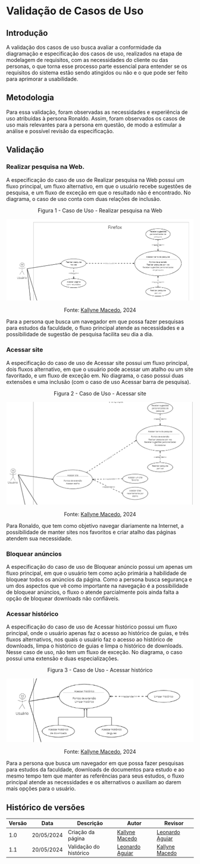# Validação de Casos de Uso

## Introdução

A validação dos casos de uso busca avaliar a conformidade da diagramação e especificação dos casos de uso, realizados na etapa de modelagem de requisitos, com as necessidades do cliente ou das personas, o que torna esse processo parte essencial para entender se os requisitos do sistema estão sendo atingidos ou não e o que pode ser feito para aprimorar a usabilidade.


## Metodologia

Para essa validação, foram observadas as necessidades e experiência de uso atribuídas à persona Ronaldo. Assim, foram observados os casos de uso mais relevantes para a persona em questão, de modo a estimular a análise e possível revisão da especificação.


## Validação

### Realizar pesquisa na Web.


A especificação do caso de uso de Realizar pesquisa na Web possui um fluxo principal, um fluxo alternativo, em que o usuário recebe sugestões de pesquisa, e um fluxo de exceção em que o resultado não é encontrado. No diagrama, o caso de uso conta com duas relações de inclusão.

<center>

Figura 1 - Caso de Uso - Realizar pesquisa na Web

![alt text](./assets/image.png)

Fonte: [Kallyne Macedo](https://github.com/kalipassos), 2024

</center>

Para a persona que busca um navegador em que possa fazer pesquisas para estudos da faculdade, o fluxo principal atende as necessidades e a possibilidade de sugestão de pesquisa facilita seu dia a dia.

### Acessar site 

A especificação do caso de uso de Acessar site possui um fluxo principal, dois fluxos alternativo, em que o usuário pode acessar um atalho ou um site favoritado, e um fluxo de exceção em. No diagrama, o caso possui duas extensões e uma inclusão (com o caso de uso Acessar barra de pesquisa).

<center>

Figura 2 - Caso de Uso - Acessar site

![alt text](./assets/image-5.png)

Fonte: [Kallyne Macedo](https://github.com/kalipassos), 2024

</center>

Para Ronaldo, que tem como objetivo navegar diariamente na Internet, a possibilidade de manter sites nos favoritos e criar atalho das páginas atendem sua necessidade. 

### Bloquear anúncios

A especificação do caso de uso de Bloquear anúncio possui um apenas um fluxo principal, em que o usuário tem como ação primária a habilidade de bloquear todos os anúncios da página. Como a persona busca segurança e um dos aspectos que vê como importante na navegação é a possibilidade de bloquear anúncios, o fluxo o atende parcialmente pois ainda falta a opção de bloquear downloads não confiáveis. 


### Acessar histórico

A especificação do caso de uso de Acessar histórico possui um fluxo principal, onde o usuário apenas faz o acesso ao histórico de guias, e três fluxos alternativos, nos quais o usuário faz o acesso ao histórico de downloads, limpa o histórico de guias e limpa o histórico de downloads. Nesse caso de uso, não tem um fluxo de exceção. No diagrama, o caso possui uma extensão e duas especializações. 

<center>

Figura 3 - Caso de Uso - Acessar histórico

![alt text](./assets/image-1.png)

Fonte: [Kallyne Macedo](https://github.com/kalipassos), 2024

</center>

Para a persona que busca um navegador em que possa fazer pesquisas para estudos da faculdade, downloads de documentos para estudo e ao mesmo tempo tem que manter as referências para seus estudos, o fluxo principal atende as necessidades e os alternativos o auxiliam ao darem mais opções para o usuário.

## Histórico de versões

| Versão | Data       | Descrição         | Autor                                           | Revisor |
| ------ | ---------- | ----------------- | ----------------------------------------------- | ------- |
| 1.0    | 20/05/2024 | Criação da página | [Kallyne Macedo](https://github.com/kalipassos) |  [Leonardo Aguiar](https://github.com/Leonardo0o0)    |
| 1.1    | 20/05/2024 | Validação do histórico | [Leonardo Aguiar](https://github.com/Leonardo0o0) | [Kallyne Macedo](https://github.com/kalipassos)  |